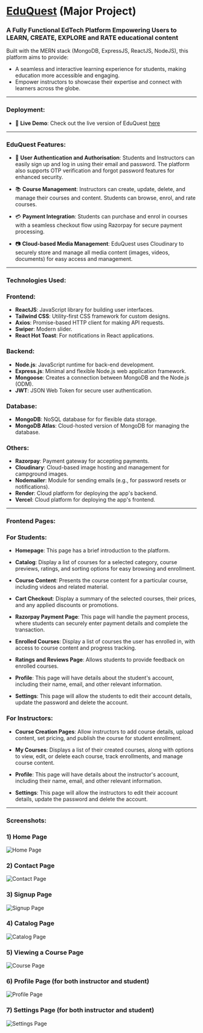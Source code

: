 <h1><a href="https://edu-quest-theta.vercel.app/" target="_blank" rel="noopener noreferrer">EduQuest</a> (Major Project)</h1>
<h3>A Fully Functional EdTech Platform Empowering Users to LEARN, CREATE, EXPLORE and RATE educational content </h3>
Built with the MERN stack (MongoDB, ExpressJS, ReactJS, NodeJS), this platform aims to provide:

- A seamless and interactive learning experience for students, making education more accessible and engaging.  
- Empower instructors to showcase their expertise and connect with learners across the globe.


---

<h3>Deployment:</h3>

- 🚀 **Live Demo**: Check out the live version of EduQuest <a href="https://edu-quest-theta.vercel.app/">here</a>

---

<h3>EduQuest Features:</h3>

- 🔑 **User Authentication and Authorisation**: Students and Instructors can easily sign up and log in using their email and password. The platform also supports OTP verification and forgot password features for enhanced security.
  
- 📚 **Course Management**: Instructors can create, update, delete, and manage their courses and content. Students can browse, enrol, and rate courses.

- 💳 **Payment Integration**: Students can purchase and enrol in courses with a seamless checkout flow using Razorpay for secure payment processing.

- 📷 **Cloud-based Media Management**: EduQuest uses Cloudinary to securely store and manage all media content (images, videos, documents) for easy access and management.

---

<h3>Technologies Used:</h3>

### Frontend:
-  **ReactJS**: JavaScript library for building user interfaces.
-  **Tailwind CSS**: Utility-first CSS framework for custom designs.
-  **Axios**: Promise-based HTTP client for making API requests.
-  **Swiper**: Modern slider.
-  **React Hot Toast**: For notifications in React applications.

### Backend:
-  **Node.js**: JavaScript runtime for back-end development.
-  **Express.js**: Minimal and flexible Node.js web application framework.
-  **Mongoose**: Creates a connection between MongoDB and the Node.js (ODM).
-  **JWT**: JSON Web Token for secure user authentication.

### Database:
-  **MongoDB**: NoSQL database for for flexible data storage.
-  **MongoDB Atlas**: Cloud-hosted version of MongoDB for managing the database.

### Others:
-  **Razorpay**: Payment gateway for accepting payments.
-  **Cloudinary**: Cloud-based image hosting and management for campground images.
-  **Nodemailer**: Module for sending emails (e.g., for password resets or notifications).
-  **Render**: Cloud platform for deploying the app's backend.
-  **Vercel**: Cloud platform for deploying the app's frontend.

---

<h3>Frontend Pages:</h3>

### For Students:
-  **Homepage**: This page has a brief introduction to the platform.
  
-  **Catalog**: Display a list of courses for a selected category, course previews, ratings, and sorting options for easy browsing and enrollment.
  
-  **Course Content**: Presents the course content for a particular course, including videos and related material.
  
-  **Cart Checkout**: Display a summary of the selected courses, their prices, and any applied discounts or promotions.
  
-  **Razorpay Payment Page**: This page will handle the payment process, where students can securely enter payment details and complete the transaction.
  
-  **Enrolled Courses**: Display a list of courses the user has enrolled in, with access to course content and progress tracking.
  
-  **Ratings and Reviews Page**: Allows students to provide feedback on enrolled courses.
  
-  **Profile**: This page will have details about the student's account, including their name, email, and other relevant information.

-  **Settings**: This page will allow the students to edit their account details, update the password and delete the account.

### For Instructors:
-  **Course Creation Pages**: Allow instructors to add course details, upload content, set pricing, and publish the course for student enrollment.

-  **My Courses**: Displays a list of their created courses, along with options to view, edit, or delete each course, track enrollments, and manage course content.

-  **Profile**: This page will have details about the instructor's account, including their name, email, and other relevant information.

-  **Settings**: This page will allow the instructors to edit their account details, update the password and delete the account.


---

<h3>Screenshots:</h3>

### 1) Home Page

![Home Page](https://github.com/PrakharAgarwal135/EduQuest/blob/main/src/assets/readmeSS/home%20pg.png)

### 2) Contact Page

![Contact Page](https://github.com/PrakharAgarwal135/EduQuest/blob/main/src/assets/readmeSS/contact%20us.png)

### 3) Signup Page

![Signup Page]()

### 4) Catalog Page

![Catalog Page](https://github.com/PrakharAgarwal135/EduQuest/blob/main/src/assets/readmeSS/catalog%20page.png)

### 5) Viewing a Course Page

![Course Page](https://github.com/PrakharAgarwal135/EduQuest/blob/main/src/assets/readmeSS/course%20page.png)

### 6) Profile Page (for both instructor and student)

![Profile Page](https://github.com/PrakharAgarwal135/EduQuest/blob/main/src/assets/readmeSS/my%20profile.png)

### 7) Settings Page (for both instructor and student)

![Settings Page](https://github.com/PrakharAgarwal135/EduQuest/blob/main/src/assets/readmeSS/settings.png)
